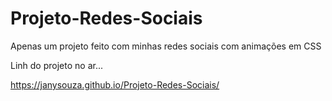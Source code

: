 # Projeto-Redes-Sociais
Apenas um projeto feito com minhas redes sociais com animações em CSS

Linh do projeto no ar...


 https://janysouza.github.io/Projeto-Redes-Sociais/
